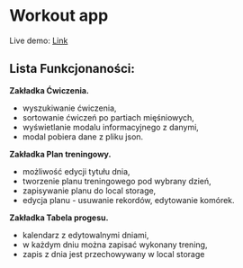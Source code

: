 # Workout app

Live demo: [Link](https://atlas-kalisteniki.netlify.app/)

## Lista Funkcjonaności:

**Zakładka Ćwiczenia.**
- wyszukiwanie ćwiczenia,
- sortowanie ćwiczeń po partiach mięśniowych,
- wyświetlanie modalu informacyjnego z danymi,
- modal pobiera dane z pliku json.

**Zakładka Plan treningowy.**
- możliwość edycji tytułu dnia,
- tworzenie planu treningowego pod wybrany dzień,
- zapisywanie planu do local storage,
- edycja planu - usuwanie rekordów, edytowanie komórek.

**Zakładka Tabela progesu.**
- kalendarz z edytowalnymi dniami,
- w każdym dniu można zapisać wykonany trening,
- zapis z dnia jest przechowywany w local storage
